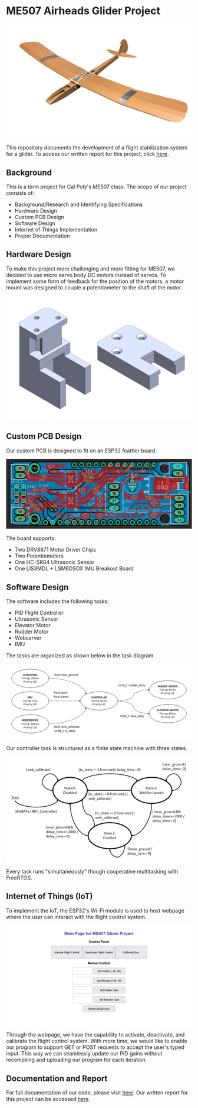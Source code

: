 #  ME507 Airheads Glider Project

<div class="title_screenshot">

![Figure 1. Glider](img/Glider.png)

</div>

This repository documents the development of a flight stabilization system for a glider.
To access our written report for this project, click [here](Airheads_Term_Project_Report_ME507.pdf).

## Background

This is a term project for Cal Poly's ME507 class. The scope of our project consists of:

- Background/Research and Identifying Specifications
- Hardware Design
- Custom PCB Design
- Software Design
- Internet of Things Implementation
- Proper Documentation 


## Hardware Design

To make this project more challenging and more fitting for ME507, we decided to use micro servo body DC motors instead of servos. To implement some form of feedback for the position of the motors, a motor mount was designed to couple a potentiometer to the shaft of the motor.

![Figure 2. Custom Motor Bracket](img/Mount.png)

## Custom PCB Design

Our custom PCB is designed to fit on an ESP32 feather board.

![Figure 3. Custom PCB Design](img/PCB_Board.png)

The board supports:
- Two DRV8871 Motor Driver Chips
- Two Potentiometers
- One HC-SR04 Ultrasonic Sensor
- One LIS3MDL + LSM6DSOX IMU Breakout Board

## Software Design

The software includes the following tasks:
- PID Flight Controller
- Ultrasonic Sensor
- Elevator Motor
- Rudder Motor
- Webserver
- IMU

The tasks are organized as shown below in the task diagram.

![Figure 4. Task Diagram](img/Task.png)

Our controller task is structured as a finite state machine with three states.

![Figure 5. Finite State Machine](img/FSM.png)

Every task runs "simultaneously" though cooperative multitasking with FreeRTOS.

## Internet of Things (IoT)

To implement the IoT, the ESP32's Wi-Fi module is used to host webpage where the user can interact with the flight control system.

![Figure 6. Webpage Control Panel](img/Webpage.png)

Through the webpage, we have the capability to activate, deactivate, and calibrate the flight control system. With more time, we would like to enable our program to support GET or POST requests to accept the user's typed input. This way we can seamlessly update our PID gains without recompiling and uploading our program for each iteration. 

## Documentation and Report

For full documentation of our code, please visit [here](https://damondli.github.io/airheads/).
Our written report for this project can be accessed [here](Airheads_Term_Project_Report_ME507.pdf).
